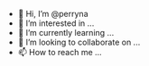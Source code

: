 - 👋 Hi, I’m @perryna
- 👀 I’m interested in ...
- 🌱 I’m currently learning ...
- 💞️ I’m looking to collaborate on ...
- 📫 How to reach me ...

<!---
perryna/perryna is a ✨ special ✨ repository because its `README.md` (this file) appears on your GitHub profile.
You can click the Preview link to take a look at your changes.
--->
